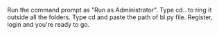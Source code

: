 Run the command prompt as "Run as Administrator".
Type cd.. to ring it outside all the folders.
Type cd and paste the path of bl.py file.
Register, login and you're ready to go.
